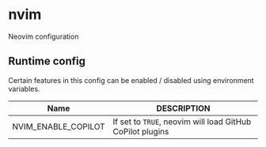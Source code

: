 # nvim

Neovim configuration

## Runtime config

Certain features in this config can be enabled / disabled using environment variables.

| Name                | DESCRIPTION                                               |
| ------------------- | --------------------------------------------------------- |
| NVIM_ENABLE_COPILOT | If set to `TRUE`, neovim will load GitHub CoPilot plugins |
